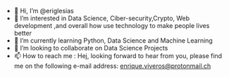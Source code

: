- 👋 Hi, I’m @eriglesias
- 👀 I’m interested in Data Science, Ciber-security,Crypto, Web development ,and overall how use technology to make people lives better
- 🌱 I’m currently learning Python, Data Science and Machine Learning
- 💞️ I’m looking to collaborate on Data Science Projects 
- 📫 How to reach me : Hej, looking forward to hear from you, please find me on the following e-mail address: enrique.viveros@protonmail.ch

<!---
eriglesias/eriglesias is a ✨ special ✨ repository because its `README.md` (this file) appears on your GitHub profile.
You can click the Preview link to take a look at your changes.
--->
